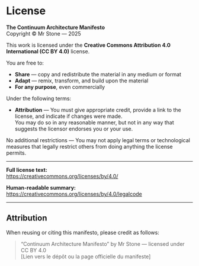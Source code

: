 # License

**The Continuum Architecture Manifesto**  
Copyright © Mr Stone — 2025

This work is licensed under the **Creative Commons Attribution 4.0 International (CC BY 4.0)** license.

You are free to:

- **Share** — copy and redistribute the material in any medium or format  
- **Adapt** — remix, transform, and build upon the material  
- **For any purpose**, even commercially

Under the following terms:

- **Attribution** — You must give appropriate credit, provide a link to the license, and indicate if changes were made.  
  You may do so in any reasonable manner, but not in any way that suggests the licensor endorses you or your use.

No additional restrictions — You may not apply legal terms or technological measures that legally restrict others from doing anything the license permits.

---

**Full license text:**  
https://creativecommons.org/licenses/by/4.0/

**Human-readable summary:**  
https://creativecommons.org/licenses/by/4.0/legalcode

---

## Attribution

When reusing or citing this manifesto, please credit as follows:

> “Continuum Architecture Manifesto” by Mr Stone — licensed under CC BY 4.0  
> [Lien vers le dépôt ou la page officielle du manifeste]

